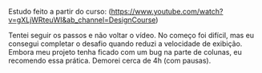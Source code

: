Estudo feito a partir do curso: (https://www.youtube.com/watch?v=gXLjWRteuWI&ab_channel=DesignCourse)

Tentei seguir os passos e não voltar o vídeo. No começo foi difícil, mas eu consegui completar o desafio quando reduzi a velocidade de exibição. Embora meu projeto tenha ficado com um bug na parte de colunas, eu recomendo essa prática. Demorei cerca de 4h (com pausas).
